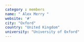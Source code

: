 ```yaml
---
category : members
name: " Alex Merry " 
website: '#'
city: "Oxford"
country: "United Kingdom"
university: "University of Oxford"
---
```


